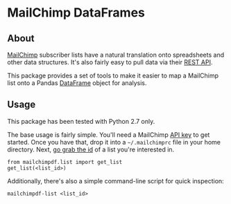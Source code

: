 # MailChimp DataFrames

## About

[MailChimp](http://mailchimp.com/) subscriber lists have a natural translation
onto spreadsheets and other data structures. It's also fairly easy to pull data
via their [REST API](http://developer.mailchimp.com/). 

This package provides a set of tools to make it easier to map a MailChimp list
onto a Pandas [DataFrame](http://pandas.pydata.org/pandas-docs/stable/generated/pandas.DataFrame.html) object for analysis. 

## Usage 

This package has been tested with Python 2.7 only. 

The base usage is fairly simple. You'll need a MailChimp
[API key](https://admin.mailchimp.com/account/api-key-popup) to get started.
Once you have that, drop it into a `~/.mailchimprc` file in your home directory.
Next,
[go grab the id](http://kb.mailchimp.com/lists/managing-subscribers/find-your-list-id)
of a list you're interested in.

    from mailchimpdf.list import get_list
    get_list(<list_id>)

Additionally, there's also a simple command-line script for quick inspection: 

    mailchimpdf-list <list_id>
